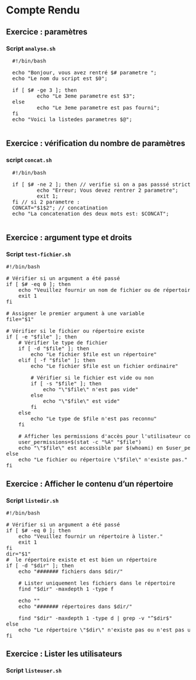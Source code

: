 # Compte Rendu 
## Exercice : paramètres
### Script `analyse.sh`

<pre>
  #!/bin/bash

  echo "Bonjour, vous avez rentré $# parametre ";
  echo "Le nom du script est $0";
  
  if [ $# -ge 3 ]; then 
          echo "Le 3eme parametre est $3";
  else 
          echo "Le 3eme parametre est pas fourni";
  fi
  echo "Voici la listedes parametres $@";

</pre>
## Exercice : vérification du nombre de paramètres
### script `concat.sh`

<pre>
  #!/bin/bash
  
  if [ $# -ne 2 ]; then // verifie si on a pas passsé strictement 2 parametres
          echo "Erreur; Vous devez rentrer 2 parametre";
          exit 1;
  fi // si 2 parametre : 
  CONCAT="$1$2"; // concatination 
  echo "La concatenation des deux mots est: $CONCAT";

</pre>
## Exercice : argument type et droits
### Script `test-fichier.sh`
<pre>
#!/bin/bash

# Vérifier si un argument a été passé
if [ $# -eq 0 ]; then
    echo "Veuillez fournir un nom de fichier ou de répertoire."
    exit 1
fi

# Assigner le premier argument à une variable
file="$1"

# Vérifier si le fichier ou répertoire existe
if [ -e "$file" ]; then
    # Vérifier le type de fichier
    if [ -d "$file" ]; then
        echo "Le fichier $file est un répertoire"
    elif [ -f "$file" ]; then
        echo "Le fichier $file est un fichier ordinaire"
        
        # Vérifier si le fichier est vide ou non
        if [ -s "$file" ]; then
            echo "\"$file\" n'est pas vide"
        else
            echo "\"$file\" est vide"
        fi
    else
        echo "Le type de $file n'est pas reconnu"
    fi

    # Afficher les permissions d'accès pour l'utilisateur courant
    user_permissions=$(stat -c "%A" "$file")
    echo "\"$file\" est accessible par $(whoami) en $user_permissions"
else
    echo "Le fichier ou répertoire \"$file\" n'existe pas."
fi
</pre>

## Exercice : Afficher le contenu d’un répertoire
### Script `listedir.sh`
<pre>
#!/bin/bash

# Vérifier si un argument a été passé
if [ $# -eq 0 ]; then
    echo "Veuillez fournir un répertoire à lister."
    exit 1
fi
dir="$1"
#  le répertoire existe et est bien un répertoire
if [ -d "$dir" ]; then
    echo "####### fichiers dans $dir/"

    # Lister uniquement les fichiers dans le répertoire
    find "$dir" -maxdepth 1 -type f

    echo ""
    echo "####### répertoires dans $dir/"

    find "$dir" -maxdepth 1 -type d | grep -v "^$dir$"
else
    echo "Le répertoire \"$dir\" n'existe pas ou n'est pas un répertoire."
fi  
</pre>

## Exercice : Lister les utilisateurs
### Script `listeuser.sh`
